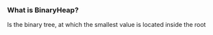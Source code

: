 ### What is BinaryHeap?

Is the binary tree, at which the smallest value is located inside the root

